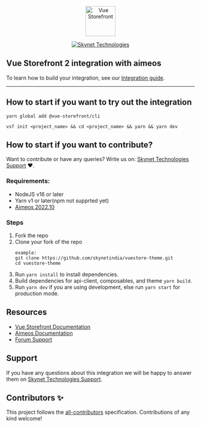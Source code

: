 <div align="center">
  <img src="https://user-images.githubusercontent.com/1626923/137092657-fb398d20-b592-4661-a1f9-4135db0b61d5.png" alt="Vue Storefront" height="80px" />
</div><p align="center">
<a href="http://www.skynettechnologies.com"><img src="https://www.skynettechnologies.com/sites/default/files/web-development%20company-in-usa.svg" alt="Skynet Technologies"></a>
</p>

## Vue Storefront 2 integration with aimeos

To learn how to build your integration, see our [Integration guide](https://docs.vuestorefront.io/v2/integrate/integration-guide.html).

------

<!-- ALL-CONTRIBUTORS-BADGE:START - Do not remove or modify this section -->
<!-- ALL-CONTRIBUTORS-BADGE:END -->


## How to start if you want to try out the integration

```
yarn global add @vue-storefront/cli
```
```
vsf init <project_name> && cd <project_name> && yarn && yarn dev
```

## How to start if you want to contribute?
Want to contribute or have any queries? Write us on: [Skynet Technologies Support](mailto:aimeos@skynettechnologies.com) ❤️.

### Requirements:
- NodeJS v16 or later
- Yarn v1 or later(npm not supprted yet)
- [Aimeos 2022.10](https://aimeos.org/docs/2022.x/frontend/jsonapi/)

### Steps
1. Fork the repo
2. Clone your fork of the repo
    ```
    example:
    git clone https://github.com/skynetindia/vuestore-theme.git
    cd vuestore-theme
    ```
3. Run `yarn install` to install dependencies.
4. Build dependencies for api-client, composables, and theme `yarn build`.
5. Run `yarn dev` if you are using development, else run `yarn start` for production mode.

## Resources

- [Vue Storefront Documentation](https://docs.vuestorefront.io/v2/)
- [Aimeos Documentation](https://aimeos.org/docs/2022.x/frontend/jsonapi/)
- [Forum Support](https://aimeos.org/help/)

## Support

If you have any questions about this integration we will be happy to answer them on [Skynet Technologies Support](mailto:aimeos@skynettechnologies.com).

## Contributors ✨

<!-- ALL-CONTRIBUTORS-LIST:START - Do not remove or modify this section -->

<!-- ALL-CONTRIBUTORS-LIST:END -->

This project follows the [all-contributors](https://github.com/all-contributors/all-contributors) specification. Contributions of any kind welcome!
